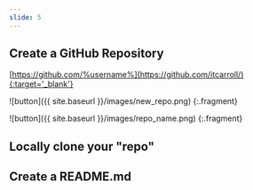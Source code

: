 ```yaml
---
slide: 5
---
```


## Create a GitHub Repository

[https://github.com/%username%](https://github.com/itcarroll/){:target='_blank'}

![button]({{ site.baseurl }}/images/new_repo.png)
{:.fragment}

![button]({{ site.baseurl }}/images/repo_name.png)
{:.fragment}

<!--split-->

## Locally clone your "repo"

<!--split-->

## Create a README.md

<!--split-->


